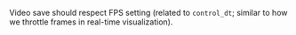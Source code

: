 Video save should respect FPS setting (related to `control_dt`; similar to how we throttle frames in real-time visualization).
